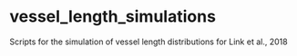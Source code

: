 # vessel_length_simulations
Scripts for the simulation of vessel length distributions for Link et al., 2018 
